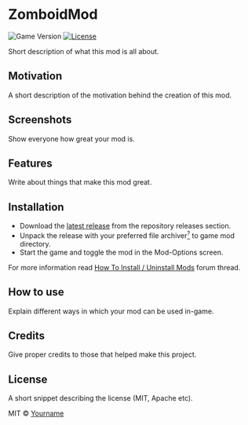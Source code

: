 # ZomboidMod

![Game Version](https://img.shields.io/badge/PZ%20Version-IWBUMS%3A%2041.47-red) [![License](https://img.shields.io/github/license/yooksi/pz-zmod)](https://www.gnu.org/licenses/)

Short description of what this mod is all about.

## Motivation

A short description of the motivation behind the creation of this mod.

## Screenshots

Show everyone how great your mod is.

## Features

Write about things that make this mod great.

## Installation

- Download the [latest release](https://github.com/yooksi/pz-zmod/releases/latest) from the repository releases section.
- Unpack the release with your preferred file archiver[<sup>?</sup>](a "rar, zip, 7zip, etc.") to game mod directory.
- Start the game and toggle the mod in the Mod-Options screen.

For more information read [How To Install / Uninstall Mods](https://theindiestone.com/forums/index.php?/topic/1395-how-to-install-uninstall-mods/) forum thread.

## How to use
Explain different ways in which your mod can be used in-game.

## Credits

Give proper credits to those that helped make this project.

## License
A short snippet describing the license (MIT, Apache etc).

MIT © [Yourname](https://github.com/yooksi)